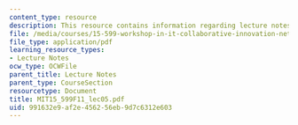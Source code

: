 ```yaml
---
content_type: resource
description: This resource contains information regarding lecture notes.
file: /media/courses/15-599-workshop-in-it-collaborative-innovation-networks-fall-2011/991632e9af2e456256eb9d7c6312e603_MIT15_599F11_lec05.pdf
file_type: application/pdf
learning_resource_types:
- Lecture Notes
ocw_type: OCWFile
parent_title: Lecture Notes
parent_type: CourseSection
resourcetype: Document
title: MIT15_599F11_lec05.pdf
uid: 991632e9-af2e-4562-56eb-9d7c6312e603
---
```

